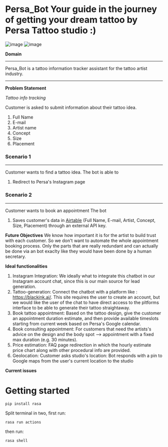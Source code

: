 # Persa_Bot Your guide in the journey of getting your dream tattoo by Persa Tattoo studio :)
![image](https://github.com/Kleo-Karap/My_chatbot/assets/117507917/1d894c6c-5005-49e6-b913-0ad212eaf853)
![image](https://github.com/user-attachments/assets/e66344d6-dea1-454b-8eac-132bfdb067da)

**Domain**
***
Persa_Bot is a tattoo information tracker assistant for the tattoo artist industry.
***

**Problem Statement**

*Tattoo info tracking*
<p> Customer is asked to submit information about their tattoo idea. 

   1. Full Name
   2. E-mail
   3. Artist name
   5. Concept
   6. Size
   7. Placement 

### Scenario 1
***
Customer wants to find a tattoo idea.
The bot  is able to 
1) Redirect to Persa's Instagram page

### Scenario 2
***
Customer wants to book an appointment
The bot 
1) Saves customer's data in [Airtable](https://airtable.com/) (Full Name, E-mail, Artist, Concept, Size, Placement) through an external API key.

   
**Future Objectives**
We know how important it is for the artist to build trust with each customer. 
So we don't want to automate the whole appointment booking process. Only the parts that are really redundant and can actually be done via an bot exaclty like they would have been done by a human secretary.

**Ideal functionalities**
1. Instagram Integration: We ideally what to integrate this chatbot in our Instagram account chat, since this is our main source for lead generation.
2. Tattoo-generation: Connect the chatbot with a platform like : https://blackink.ai/. This site requires the user to create an account, but we would like the user of the chat to have direct access to the pltforms interface to be able to generate their tattoo straightaway.
3. Book tattoo appointment: Based on the tattoo design, give the customer an appointment duration estimate, and then provide available timeslots starting from current week based on Persa's Google calendar.
4. Book consulting appointment: For customers that need the artists's advice on the design and the body spot --> appointment with a fixed max duration (e.g. 30 minutes).
5. Price estimation: FAQ page redirection in which the hourly estimate price chart along with other procedural info are provided.
6. Geolocation: Customer asks studio's location: Bot responds with a pin to Google maps from the user's current location to the studio


**Current issues** 

# Getting started
```
pip install rasa
```
Split terminal in two, first run:

```
rasa run actions
```

then run:
```
rasa shell
```



